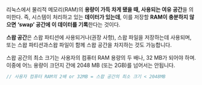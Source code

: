 리눅스에서 물리적 메모리(RAM)의 **용량이 가득 차게 됐을 때, 사용되는 여유 공간**을 의미한다.
즉, 시스템이 처리하고 있는 **데이터가 있는데**, 이를 저장할 **RAM이 충분하지 않으면** **‘swap’ 공간에 이 데이터를 기록**한다는 것이다.

**스왑 공간**은 스왑 파티션에 사용되거나(권장 사항), 스왑 파일을 저장하는데 사용되며, 또는 스왑 파티션과스왑 파일이 함께 스왑 공간을 차지하는 것도 가능합니다.

스왑 공간의 최소 크기는 사용자의 컴퓨터 RAM 용량의 두 배나, 32 MB가 되어야 하며. 이중에 어느 용량이 크던지 간에 2048 MB (또는 2GB)를 넘어서는 안됩니다.

```js
// 사용자 컴퓨터 RAM의 2배 or 32MB = 스왑 공간의 최소 크기 < 2048MB
```
